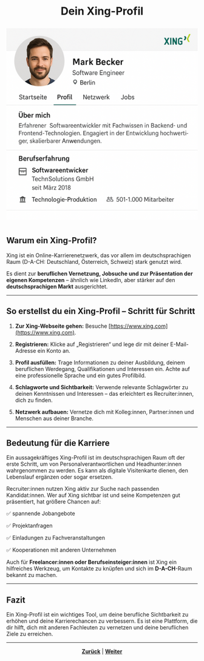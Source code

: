 # <p align="center">Dein Xing-Profil</p>

![Beispiel](../../../../images/xing_profil.png)

#

## Warum ein Xing-Profil?

Xing ist ein Online-Karrierenetzwerk, das vor allem im deutschsprachigen Raum (D-A-CH: Deutschland, Österreich, Schweiz) stark genutzt wird.

Es dient zur **beruflichen Vernetzung, Jobsuche und zur Präsentation der eigenen Kompetenzen** – ähnlich wie LinkedIn, aber stärker auf den **deutschsprachigen Markt** ausgerichtet.

---

## So erstellst du ein Xing-Profil – Schritt für Schritt

1. **Zur Xing-Webseite gehen:** Besuche [https://www.xing.com](https://www.xing.com).

2. **Registrieren:** Klicke auf „Registrieren“ und lege dir mit deiner E-Mail-Adresse ein Konto an.

3. **Profil ausfüllen:** Trage Informationen zu deiner Ausbildung, deinem beruflichen Werdegang, Qualifikationen und Interessen ein. Achte auf eine professionelle Sprache und ein gutes Profilbild.

4. **Schlagworte und Sichtbarkeit:** Verwende relevante Schlagwörter zu deinen Kenntnissen und Interessen – das erleichtert es Recruiter:innen, dich zu finden.

5. **Netzwerk aufbauen:** Vernetze dich mit Kolleg:innen, Partner:innen und Menschen aus deiner Branche.

---

## Bedeutung für die Karriere

Ein aussagekräftiges Xing-Profil ist im deutschsprachigen Raum oft der erste Schritt, um von Personalverantwortlichen und Headhunter:innen wahrgenommen zu werden. Es kann als digitale Visitenkarte dienen, den Lebenslauf ergänzen oder sogar ersetzen.

Recruiter:innen nutzen Xing aktiv zur Suche nach passenden Kandidat:innen. Wer auf Xing sichtbar ist und seine Kompetenzen gut präsentiert, hat größere Chancen auf:

✅ spannende Jobangebote

✅ Projektanfragen

✅ Einladungen zu Fachveranstaltungen 

✅ Kooperationen mit anderen Unternehmen

Auch für **Freelancer:innen oder Berufseinsteiger:innen** ist Xing ein hilfreiches Werkzeug, um Kontakte zu knüpfen und sich im **D-A-CH**-Raum bekannt zu machen.

---

## Fazit

Ein Xing-Profil ist ein wichtiges Tool, um deine berufliche Sichtbarkeit zu erhöhen und deine Karrierechancen zu verbessern. Es ist eine Plattform, die dir hilft, dich mit anderen Fachleuten zu vernetzen und deine beruflichen Ziele zu erreichen.

---

<p align="center"><a href="/docs/08-karriere/01-social_media_netzwerk/02-linkedin/README.md"><strong>Zurück</strong></a> | <a href="/docs/08-karriere/01-social_media_netzwerk/04-doodle_kalender/README.md"><strong>Weiter</strong></a></p>
